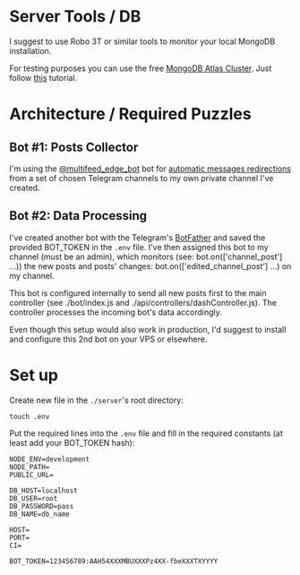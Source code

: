 # Server Tools / DB

I suggest to use Robo 3T or similar tools to monitor your local MongoDB installation.

For testing purposes you can use the free [MongoDB Atlas Cluster](https://docs.atlas.mongodb.com/reference/free-shared-limitations/#atlas-free-tier). Just follow [this](https://docs.atlas.mongodb.com/getting-started/#create-an-service-account) tutorial.

# Architecture / Required Puzzles

## Bot #1: Posts Collector

I'm using the [@multifeed_edge_bot](https://telegra.ph/Help---multifeed-edge-bot-07-06) bot for [automatic messages redirections](https://telegra.ph/Add-new-redirection-on-multifeed-edge-bot-07-06) from a set of chosen Telegram channels to my own private channel I've created.

## Bot #2: Data Processing

I've created another bot with the Telegram's [BotFather](https://core.telegram.org/bots#6-botfather) and saved the provided BOT_TOKEN in the `.env` file. I've then assigned this bot to my channel (must be an admin), which monitors (see: bot.on(['channel_post'] ...)) the new posts and posts' changes: bot.on(['edited_channel_post'] ...) on my channel.

This bot is configured internally to send all new posts first to the main controller (see ./bot/index.js and ./api/controllers/dashController.js). The controller processes the incoming bot's data accordingly.

Even though this setup would also work in production, I'd suggest to install and configure this 2nd bot on your VPS or elsewhere.

# Set up

Create new file in the `./server`'s root directory:

```
touch .env
```

Put the required lines into the `.env` file and fill in the required constants (at least add your BOT_TOKEN hash):

```
NODE_ENV=development
NODE_PATH=
PUBLIC_URL=

DB_HOST=localhost
DB_USER=root
DB_PASSWORD=pass
DB_NAME=db_name

HOST=
PORT=
CI=

BOT_TOKEN=123456789:AAH54XXXMBUXXXPz4XX-fbeXXXTXYYYY
```
